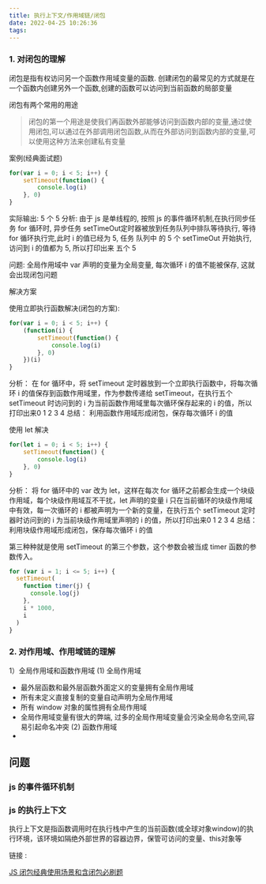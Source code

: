 ```yaml
---
title: 执行上下文/作用域链/闭包
date: 2022-04-25 10:26:36
tags:
---
```



### 1. 对闭包的理解

闭包是指有权访问另一个函数作用域变量的函数. 创建闭包的最常见的方式就是在一个函数内创建另外一个函数,创建的函数可以访问到当前函数的局部变量

闭包有两个常用的用途

> 闭包的第一个用途是使我们再函数外部能够访问到函数内部的变量,通过使用闭包,可以通过在外部调用闭包函数,从而在外部访问到函数内部的变量,可以使用这种方法来创建私有变量




案例(经典面试题)

```js
for(var i = 0; i < 5; i++) {
    setTimeout(function() {
        console.log(i)
    }, 0)
}
```
<!-- 预期结构  0,1,2,3,4 -->
实际输出: 5 个 5 
分析: 由于 js 是单线程的, 按照 js 的事件循环机制,在执行同步任务 for 循环时, 异步任务 setTimeOut定时器被放到任务队列中排队等待执行, 等待 for 循环执行完,此时 i 的值已经为 5, 任务
队列中 的 5 个 setTimeOut 开始执行, 访问到 i 的值都为 5, 所以打印出来 五个 5

问题: 
全局作用域中 var 声明的变量为全局变量, 每次循环 i 的值不能被保存, 这就会出现闭包问题

解决方案

使用立即执行函数解决(闭包的方案):
```js
for(var i = 0; i < 5; i++) {
    (function(i) {
        setTimeout(function() {
            console.log(i)
        }, 0)
    })(i)
}
```
分析：
在 for 循环中，将 setTimeout 定时器放到一个立即执行函数中，将每次循环 i 的值保存到函数作用域里，作为参数传递给 setTimeout，在执行五个 setTimeout 时访问到的 i 为当前函数作用域里每次循环保存起来的 i 的值，所以打印出来0 1 2 3 4
总结：
利用函数作用域形成闭包，保存每次循环 i 的值

使用 let 解决

```js
for(let i = 0; i < 5; i++) {
    setTimeout(function() {
        console.log(i)
    }, 0)
}
```

分析：
将 for 循环中的 var 改为 let，这样在每次 for 循环之前都会生成一个块级作用域，每个块级作用域互不干扰，let 声明的变量 i 只在当前循环的块级作用域中有效，每一次循环的 i 都被声明为一个新的变量，在执行五个 setTimeout 定时器时访问到的 i 为当前块级作用域里声明的 i 的值，所以打印出来0 1 2 3 4
总结：
利用块级作用域形成闭包，保存每次循环 i 的值

第三种种就是使用 setTimeout 的第三个参数，这个参数会被当成 timer 函数的参数传入。


```js
for (var i = 1; i <= 5; i++) {
  setTimeout(
    function timer(j) {
      console.log(j)
    },
    i * 1000,
    i
  )
}

```

### 2. 对作用域、作用域链的理解
1）全局作用域和函数作用域
(1) 全局作用域
 * 最外层函数和最外层函数外面定义的变量拥有全局作用域
 * 所有未定义直接复制的变量自动声明为全局作用域
 * 所有 window 对象的属性拥有全局作用域
 * 全局作用域变量有很大的弊端, 过多的全局作用域变量会污染全局命名空间,容易引起命名冲突
(2) 函数作用域
 *   

## 问题

### js 的事件循环机制

### js 的执行上下文

执行上下文是指函数调用时在执行栈中产生的当前函数(或全球对象window)的执行环境，该环境如隔绝外部世界的容器边界，保管可访问的变量、this对象等



链接 :

[JS 闭包经典使用场景和含闭包必刷题](https://juejin.cn/post/6937469222251560990#heading-4)